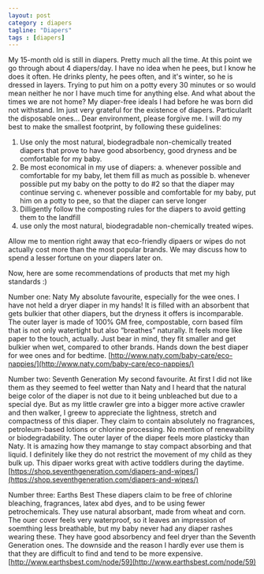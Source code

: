 ```yaml
---
layout: post
category : diapers
tagline: "Diapers"
tags : [diapers]
---
```


My 15-month old is still in diapers. Pretty much all the time. At this point we go through about 4 diapers/day. 
I have no idea when he pees, but I know he does it often. He drinks plenty, he pees often, and it's winter, so he is dressed in layers.
Trying to put him on a potty every 30 minutes or so would mean neither he nor I have much time for anything else. And what about the times we are not home?
My diaper-free ideals I had before he was born did not withstand. Im just very grateful for the existence of diapers. Particularlt the disposable ones...
Dear environment, please forgive me. I will do my best to make the smallest footprint, by following these guidelines:
1. Use only the most natural, biodegradbale non-chemically treated diapers that prove to have good absorbency, good dryness and be comfortable for my baby.
2. Be most economical in my use of diapers: 
   a. whenever possible and comfortable for my baby, let them fill as much as possible
   b. whenever possible put my baby on the potty to do #2 so that the diaper may continue serving
   c. whenever possible and comfortable for my baby, put him on a potty to pee, so that the diaper can serve longer
3. Dilligently follow the composting rules for the diapers to avoid getting them to the landfill
4. use only the most natural, biodegradable non-chemically treated wipes.

Allow me to mention right away that eco-friendly dipaers or wipes do not actually cost more than the most popular brands. 
We may discuss how to spend a lesser fortune on your diapers later on.

Now, here are some recommendations of products that met my high standards :)

Number one: Naty
My absolute favourite, especially for the wee ones. I have not held a dryer diaper in my hands! It is filled with an 
absorbent that gets bulkier that other diapers, but the dryness it offers is incomparable. The outer layer is made of 100% GM free, 
compostable, corn based film that is not only watertight but also “breathes” naturally. It feels more like paper to the touch, actually.
Just bear in mind, they fit smaller and get bulkier when wet, compared to other brands.
Hands down the best diaper for wee ones and for bedtime.
[http://www.naty.com/baby-care/eco-nappies/](http://www.naty.com/baby-care/eco-nappies/)

Number two: Seventh Generation
My second favourite. At first I did not like them as they seemed to feel wetter than Naty and I heard 
that the natural beige color of the diaper is not due to it being unbleached but due to a special dye. But as my little crawler gre into a bigger
more active crawler and then walker, I greew to appreciate the lightness, stretch and compactness of this diaper. They claim to contain absolutely 
no fragrances, petroleum-based lotions or chlorine processing. No mention of renewability or biodegradability. The outer layer of the diaper feels more plasticky than Naty.
It is amazing how they mamange to stay compact absorbing and that liquid. I definitely like they do not restrict the movement of my child as they bulk up.
This dipaer works great with active toddlers during the daytime.
[https://shop.seventhgeneration.com/diapers-and-wipes/](https://shop.seventhgeneration.com/diapers-and-wipes/)

Number three: Earths Best
These diapers claim to be free of chlorine bleaching, fragrances, latex abd dyes, and to be using fewer petrochemicals. They use natural absorbant, made from wheat and corn.
The ouer cover feels very waterproof, so it leaves an impression of soemthing less breathable, but my baby never had any diaper rashes wearing these.
They have good absorbency and feel dryer than the Seventh Generation ones. The downside and the reason I hardly ever use them is that they are difficult to find and tend to be more expensive.
[http://www.earthsbest.com/node/59](http://www.earthsbest.com/node/59)
